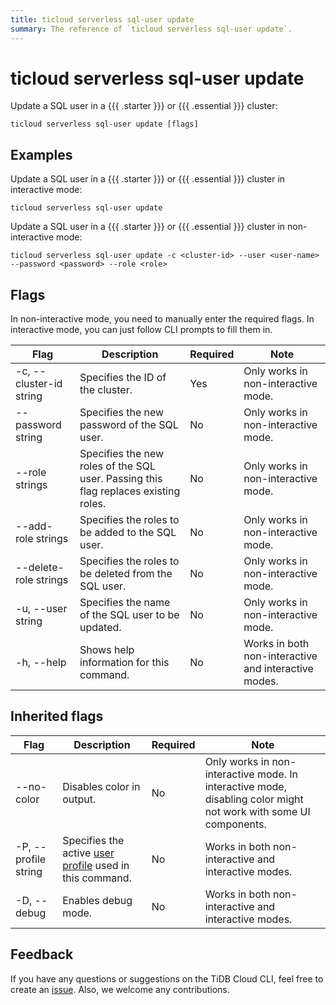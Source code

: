 ```yaml
---
title: ticloud serverless sql-user update
summary: The reference of `ticloud serverless sql-user update`.
---
```


# ticloud serverless sql-user update

Update a SQL user in a {{{ .starter }}} or {{{ .essential }}} cluster:

```shell
ticloud serverless sql-user update [flags]
```

## Examples

Update a SQL user in a {{{ .starter }}} or {{{ .essential }}} cluster in interactive mode:

```shell
ticloud serverless sql-user update
```

Update a SQL user in a {{{ .starter }}} or {{{ .essential }}} cluster in non-interactive mode:

```shell
ticloud serverless sql-user update -c <cluster-id> --user <user-name> --password <password> --role <role>
```

## Flags

In non-interactive mode, you need to manually enter the required flags. In interactive mode, you can just follow CLI prompts to fill them in.

| Flag                    | Description                                                                   | Required | Note                                                 |
|-------------------------|-------------------------------------------------------------------------------|----------|------------------------------------------------------|
| -c, --cluster-id string | Specifies the ID of the cluster.                                              | Yes      | Only works in non-interactive mode.                  |
| --password string       | Specifies the new password of the SQL user.                                             | No       | Only works in non-interactive mode.                  |
| --role strings          | Specifies the new roles of the SQL user. Passing this flag replaces existing roles. | No       | Only works in non-interactive mode.                  |
| --add-role strings      | Specifies the roles to be added to the SQL user.                                      | No       | Only works in non-interactive mode.                  |
| --delete-role strings   | Specifies the roles to be deleted from the SQL user.                                  | No       | Only works in non-interactive mode.                  |
| -u, --user string       | Specifies the name of the SQL user to be updated.                                       | No       | Only works in non-interactive mode.                  |
| -h, --help              | Shows help information for this command.                                      | No       | Works in both non-interactive and interactive modes. |

## Inherited flags

| Flag                 | Description                                                                                          | Required | Note                                                                                                             |
|----------------------|------------------------------------------------------------------------------------------------------|----------|------------------------------------------------------------------------------------------------------------------|
| --no-color           | Disables color in output.                                                                            | No       | Only works in non-interactive mode. In interactive mode, disabling color might not work with some UI components. |
| -P, --profile string | Specifies the active [user profile](/tidb-cloud/cli-reference.md#user-profile) used in this command. | No       | Works in both non-interactive and interactive modes.                                                             |
| -D, --debug          | Enables debug mode.                                                                                  | No       | Works in both non-interactive and interactive modes.                                                             |

## Feedback

If you have any questions or suggestions on the TiDB Cloud CLI, feel free to create an [issue](https://github.com/tidbcloud/tidbcloud-cli/issues/new/choose). Also, we welcome any contributions.
